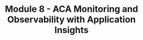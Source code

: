 ---
title: Module 8 - ACA Monitoring and Observability with Application Insights
has_children: false
nav_order: 8
canonical_url: 'https://bitoftech.net/2022/09/09/azure-container-apps-monitoring-and-observability-with-application-insights-part-8/'
---